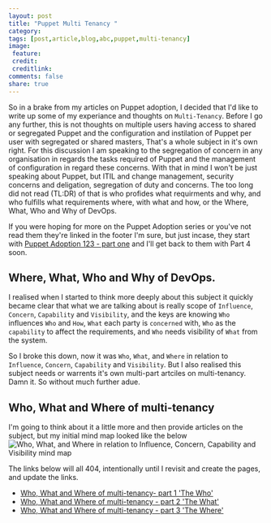 ```yaml
---
layout: post
title: "Puppet Multi Tenancy "
category:
tags: [post,article,blog,abc,puppet,multi-tenancy]
image:
 feature:
 credit:
 creditlink:
comments: false
share: true
---
```

So in a brake from my articles on Puppet adoption, I decided that I'd like to write up some of my experiance and thoughts on `Multi-Tenancy`. Before I go any further, this is not thoughts on multiple users having access to shared or segregated Puppet and the configuration and instilation of Puppet per user with segregated or shared masters, That's a whole subject in it's own right. For this discussion I am speaking to the segregation of concern in any organisation in regards the tasks required of Puppet and the management of configuration in regard these concerns. With that in mind I won't be just speaking about Puppet, but ITIL and change management, security concerns and deligation, segregation of duty and concerns. The too long did not read (TL:DR) of that is who profides what requirments and why, and who fulfills what requirements where, with what and how, or the Where, What, Who and Why of DevOps.

If you were hoping for more on the Puppet Adoption series or you've not read them they're linked in the footer I'm sure, but just incase, they start with [Puppet Adoption 123 - part one](https://abuxton.github.io/puppet-adoption-123/) and I'll get back to them with Part 4 soon.

## Where, What, Who and Why of DevOps.

I realised when I started to think more deeply about this subject it quickly became clear that what we are talking about is really scope of `Influence`, `Concern`, `Capability` and `Visibility`, and the keys are knowing `Who` influences `Who` and `How`, `What` each party is `concerned` with, `Who` as the `capability` to affect the requirements, and `Who` needs visibility of `What` from the system.

So I broke this down, now it was `Who`, `What`, and `Where` in relation to `Influence`, `Concern`, `Capability` and `Visibility`. But I also realised this subject needs or warrents it's own multi-part artciles on multi-tenancy. Damn it.  So without much further adue.

## Who, What and Where of multi-tenancy
I'm going to think about it a little more and then provide articles on the subject, but my initial mind map looked like the below
![`Who`, `What`, and `Where` in relation to `Influence`, `Concern`, `Capability` and `Visibility` mind map]( https://abuxton.github.io/assets/images/pmt-mm.jpg)

The links below will all 404, intentionally until I revisit and create the pages, and update the links.
* [Who, What and Where of multi-tenancy- part 1 'The Who'](https://abuxton.github.io/multi-tenancy-part1-who/)
* [Who, What and Where of multi-tenancy - part 2 'The What'](https://abuxton.github.io/multi-tenancy-part2-what/)
* [Who, What and Where of multi-tenancy - part 3 'The Where'](https://abuxton.github.io/multi-tenancy-part3-where/)
